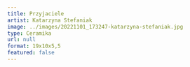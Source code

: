 ```yaml
---
title: Przyjaciele
artist: Katarzyna Stefaniak
image: ../images/20221101_173247-katarzyna-stefaniak.jpg
type: Ceramika
url: null
format: 19x10x5,5
featured: false
---
```

